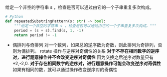 给定一个非空的字符串 s ，检查是否可以通过由它的一个子串重复多次构成。

```Python
# Python
def repeatedSubstringPattern(s: str) -> bool:
    """给定一个非空的字符串 s ，检查是否可以通过由它的一个子串重复多次构成。"""
    period = (s + s).find(s, 1, -1)
    return period != -1
```

- 偶排列与奇排列
  对一个数列，如果总的逆序数为奇数，则此排列为奇排列，否则为偶排列。
  rotate 操作与逆序对奇偶性的关系
  **对于不存在相同数字的逆序对，进行题意操作并不会改变逆序对奇偶性**
  因为交换之后逆序对数量只有+2,-2,0.
  **对于存在相同数字的逆序对，进行题意操作可能会改变逆序对奇偶性**
  如果有相同的数，就可以通过操作改变逆序对的奇偶性
